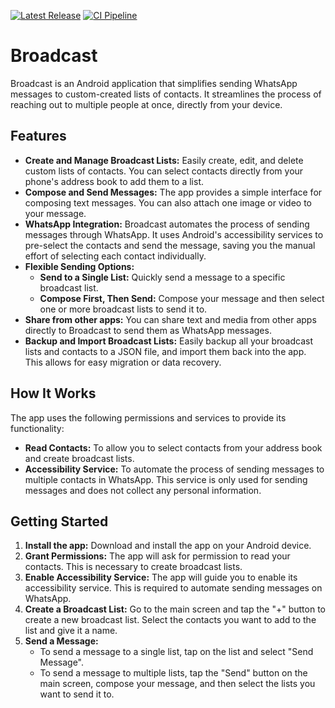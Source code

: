 [![Latest Release](https://img.shields.io/github/v/release/itsluminous/Broadcast)](https://github.com/itsluminous/Broadcast/releases/latest)
[![CI Pipeline](https://github.com/itsluminous/Broadcast/actions/workflows/android_ci.yml/badge.svg)](https://github.com/itsluminous/Broadcast/actions/workflows/android_ci.yml)

# Broadcast

Broadcast is an Android application that simplifies sending WhatsApp messages to custom-created lists of contacts. It streamlines the process of reaching out to multiple people at once, directly from your device.

## Features

- **Create and Manage Broadcast Lists:** Easily create, edit, and delete custom lists of contacts. You can select contacts directly from your phone's address book to add them to a list.
- **Compose and Send Messages:** The app provides a simple interface for composing text messages. You can also attach one image or video to your message.
- **WhatsApp Integration:** Broadcast automates the process of sending messages through WhatsApp. It uses Android's accessibility services to pre-select the contacts and send the message, saving you the manual effort of selecting each contact individually.
- **Flexible Sending Options:**
    - **Send to a Single List:** Quickly send a message to a specific broadcast list.
    - **Compose First, Then Send:** Compose your message and then select one or more broadcast lists to send it to.
- **Share from other apps:** You can share text and media from other apps directly to Broadcast to send them as WhatsApp messages.
- **Backup and Import Broadcast Lists:** Easily backup all your broadcast lists and contacts to a JSON file, and import them back into the app. This allows for easy migration or data recovery.

## How It Works

The app uses the following permissions and services to provide its functionality:

- **Read Contacts:** To allow you to select contacts from your address book and create broadcast lists.
- **Accessibility Service:** To automate the process of sending messages to multiple contacts in WhatsApp. This service is only used for sending messages and does not collect any personal information.

## Getting Started

1.  **Install the app:** Download and install the app on your Android device.
2.  **Grant Permissions:** The app will ask for permission to read your contacts. This is necessary to create broadcast lists.
3.  **Enable Accessibility Service:** The app will guide you to enable its accessibility service. This is required to automate sending messages on WhatsApp.
4.  **Create a Broadcast List:** Go to the main screen and tap the "+" button to create a new broadcast list. Select the contacts you want to add to the list and give it a name.
5.  **Send a Message:**
    -   To send a message to a single list, tap on the list and select "Send Message".
    -   To send a message to multiple lists, tap the "Send" button on the main screen, compose your message, and then select the lists you want to send it to.